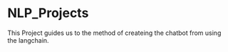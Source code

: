 # NLP_Projects
This Project guides us to the method of createing the chatbot from using the langchain.
